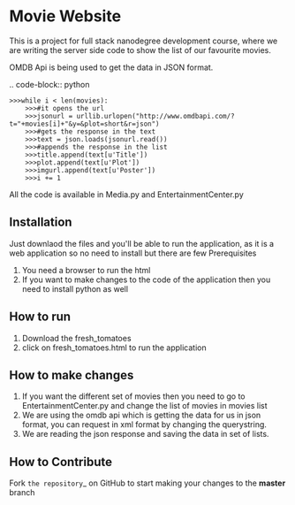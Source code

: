 Movie Website
=========================
This is a project for full stack nanodegree development course, where we are writing the server side code to show the list of our favourite movies.

OMDB Api is being used to get the data in JSON format.

.. code-block:: python

    >>>while i < len(movies):
        >>>#it opens the url
        >>>jsonurl = urllib.urlopen("http://www.omdbapi.com/?t="+movies[i]+"&y=&plot=short&r=json")
        >>>#gets the response in the text
        >>>text = json.loads(jsonurl.read())
        >>>#appends the response in the list
        >>>title.append(text[u'Title'])
        >>>plot.append(text[u'Plot'])
        >>>imgurl.append(text[u'Poster'])
        >>>i += 1
    
  All the code is available in Media.py and EntertainmentCenter.py

Installation
------------

Just downlaod the files and you'll be able to run the application, as it is a web application so no need to install but there are few Prerequisites

1. You need a browser to run the html
2. If you want to make changes to the code of the application then you need to install python as well

How to run
------------

1. Download the fresh_tomatoes
2. click on fresh_tomatoes.html to run the application

How to make changes
------------

1. If you want the different set of movies then you need to go to EntertainmentCenter.py and change the list of movies in movies list
2. We are using the omdb api which is getting the data for us in json format, you can request in xml format by changing the querystring.
3. We are reading the json response and saving the data in set of lists.

How to Contribute
-----------------

Fork `the repository`_ on GitHub to start making your changes to the **master** branch
